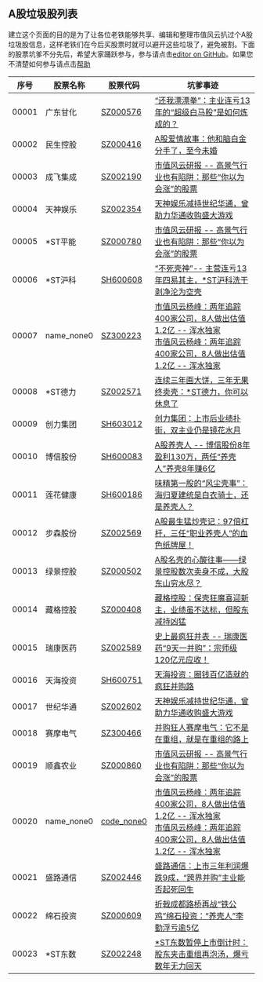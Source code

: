 ##   A股垃圾股列表
建立这个页面的目的是为了让各位老铁能够共享、编辑和整理市值风云扒过个A股垃圾股信息，这样老铁们在今后买股票时就可以避开这些垃圾了，避免被割。下面的股票坑爹不分先后，希望大家踊跃参与，参与请点击[editor on GitHub](https://github.com/ShotDown123/TrashStock/edit/master/index.md)。如果您不清楚如何参与请点击[帮助](https://github.com/ShotDown123/helper/blob/master/index.md) 

序号 | 股票名称 | 股票代码 | 坑爹事迹
----- | ----- | ----- | -----
00001 | 广东甘化|[SZ000576](https://xueqiu.com/S/)|[“还我漂漂拳”：主业连亏13年的“超级白马股”是如何炼成的？](https://xueqiu.com/5962548939/96532951)
00002 | 民生控股|[SZ000416](https://xueqiu.com/S/)|[A股爱情故事：他和脑白金分手了，至今未婚](https://xueqiu.com/5962548939/96610296)
00003 | 成飞集成|[SZ002190](https://xueqiu.com/S/)|[市值风云研报 -- 高景气行业也有陷阱：那些“你以为会涨”的股票](https://xueqiu.com/5962548939/96882672)
00004 | 天神娱乐|[SZ002354](https://xueqiu.com/S/)|[天神娱乐减持世纪华通，曾助力华通收购盛大游戏](https://xueqiu.com/5962548939/96460448)
00005 | *ST平能|[SZ000780](https://xueqiu.com/S/)|[市值风云研报 -- 高景气行业也有陷阱：那些“你以为会涨”的股票](https://xueqiu.com/5962548939/96882672)
00006 | *ST沪科|[SH600608](https://xueqiu.com/S/)|[“不死壳神”-- 主营连亏13年四易其主，*ST沪科洗干剥净沦为空壳](https://xueqiu.com/5962548939/96961081)
00007 | name_none0|[SZ300223](https://xueqiu.com/S/)|[市值风云杨峰：两年追踪400家公司，8人做出估值1.2亿 -- 浑水独家](https://xueqiu.com/5962548939/96809961)<br>[市值风云杨峰：两年追踪400家公司，8人做出估值1.2亿 -- 浑水独家](https://xueqiu.com/5962548939/96809961)
00008 | *ST德力|[SZ002571](https://xueqiu.com/S/)|[连续三年画大饼，三年无果终卖壳：*ST德力，你可以休息了](https://xueqiu.com/5962548939/96685439)
00009 | 创力集团|[SH603012](https://xueqiu.com/S/)|[创力集团：上市后业绩扑街，双主业仍是镜花水月](https://xueqiu.com/5962548939/96809745)
00010 | 博信股份|[SH600083](https://xueqiu.com/S/)|[A股养壳人 -- 博信股份8年盈利130万，两任“养壳人”养壳8年赚6亿](https://xueqiu.com/5962548939/96460756)
00011 | 莲花健康|[SH600186](https://xueqiu.com/S/)|[味精第一股的“风尘壳事”：海归夏建统是白衣骑士，还是养壳人？](https://xueqiu.com/5962548939/96532620)
00012 | 步森股份|[SZ002569](https://xueqiu.com/S/)|[A股最生猛炒壳记：97倍杠杆，三任“职业养壳人”的血色纸牌屋！](https://xueqiu.com/5962548939/96685723)
00013 | 绿景控股|[SZ000502](https://xueqiu.com/S/)|[A股名壳的心酸往事——绿景控股数次卖身不成，大股东山穷水尽？](https://xueqiu.com/5962548939/96961151)
00014 | 藏格控股|[SZ000408](https://xueqiu.com/S/)|[藏格控股：保壳狂魔喜迎新主，业绩虽不达标，但股东减持凶猛](https://xueqiu.com/5962548939/96882278)
00015 | 瑞康医药|[SZ002589](https://xueqiu.com/S/)|[史上最疯狂并表 -- 瑞康医药“9天一并购”：宗师级120亿元应收！](https://xueqiu.com/5962548939/96610700)
00016 | 天海投资|[SH600751](https://xueqiu.com/S/)|[天海投资：圈钱百亿造就的疯狂并购路](https://xueqiu.com/5962548939/96460521)
00017 | 世纪华通|[SZ002602](https://xueqiu.com/S/)|[天神娱乐减持世纪华通，曾助力华通收购盛大游戏](https://xueqiu.com/5962548939/96460448)
00018 | 赛摩电气|[SZ300466](https://xueqiu.com/S/)|[并购狂人赛摩电气：它不是在重组，就是在重组的路上](https://xueqiu.com/5962548939/96685516)
00019 | 顺鑫农业|[SZ000860](https://xueqiu.com/S/)|[市值风云研报 -- 高景气行业也有陷阱：那些“你以为会涨”的股票](https://xueqiu.com/5962548939/96882672)
00020 | name_none0|[code_none0](https://xueqiu.com/S/)|[市值风云杨峰：两年追踪400家公司，8人做出估值1.2亿 -- 浑水独家](https://xueqiu.com/5962548939/96809961)<br>[市值风云杨峰：两年追踪400家公司，8人做出估值1.2亿 -- 浑水独家](https://xueqiu.com/5962548939/96809961)
00021 | 盛路通信|[SZ002446](https://xueqiu.com/S/)|[盛路通信：上市三年利润爆跌9成，“跨界并购”主业能否起死回生](https://xueqiu.com/5962548939/96532812)
00022 | 绵石投资|[SZ000609](https://xueqiu.com/S/)|[折戟成都路桥再战“铁公鸡”绵石投资：“养壳人”李勤浮亏逾5亿](https://xueqiu.com/5962548939/96610160)
00023 | *ST东数|[SZ002248](https://xueqiu.com/S/)|[*ST东数暂停上市倒计时：股东夹击重组再泡汤，爆亏数年无力回天](https://xueqiu.com/5962548939/96809838)
